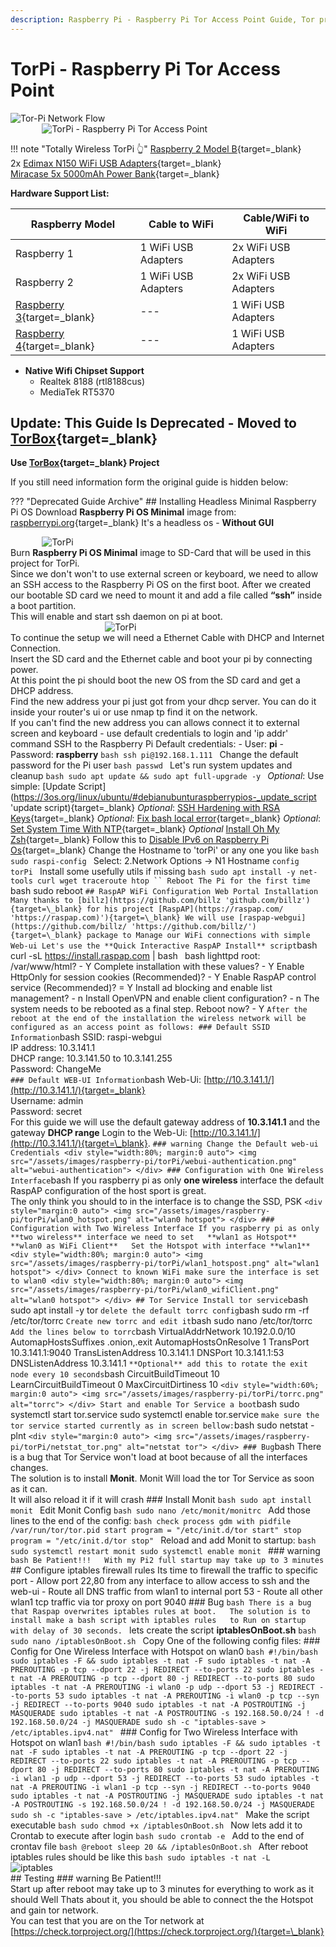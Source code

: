 ```yaml
---
description: Raspberry Pi - Raspberry Pi Tor Access Point Guide, Tor proxy, Raspberry Pi 2, Raspberry Pi 3, Raspberry Pi 4
---
```


# TorPi - Raspberry Pi Tor Access Point

<div style="margin:0 auto">
   <img src="/assets/images/raspberry-pi/torPi/networkDiagram.png" alt="Tor-Pi Network Flow">
</div>

<div style="width:80%; margin:0 auto">
   <img src="/assets/images/raspberry-pi/torPi/torPi.jpg" alt="TorPi - Raspberry Pi Tor Access Point">
</div>

<!-- prettier-ignore-start -->
!!! note "Totally Wireless TorPi :point_up_2:"
      [Raspberry 2 Model B](https://amzn.to/374jde5){target=_blank}  
      2x [Edimax N150 WiFi USB Adapters](https://amzn.to/33V42lm){target=_blank}  
      [Miracase 5x 5000mAh Power Bank](https://amzn.to/33TPgLQ){target=_blank}  

<!-- prettier-ignore-end -->

**Hardware Support List:**

| **Raspberry Model**                                   | **Cable to WiFi**   | **Cable/WiFi to WiFi** |
| ----------------------------------------------------- | ------------------- | ---------------------- |
| Raspberry 1                                           | 1 WiFi USB Adapters | 2x WiFi USB Adapters   |
| Raspberry 2                                           | 1 WiFi USB Adapters | 2x WiFi USB Adapters   |
| [Raspberry 3](https://amzn.to/2SSqQMz){target=_blank} | ---                 | 1 WiFi USB Adapters    |
| [Raspberry 4](https://amzn.to/3186kvJ){target=_blank} | ---                 | 1 WiFi USB Adapters    |

-   **Native Wifi Chipset Support**
    -   Realtek 8188 (rtl8188cus)
    -   MediaTek RT5370

## Update: This Guide Is Deprecated - Moved to [TorBox](https://www.torbox.ch/){target=\_blank}

__Use [TorBox](https://www.torbox.ch/){target=\_blank} Project__

If you still need information form the original guide is hidden below:

??? "Deprecated Guide Archive"
    ## Installing Headless Minimal Raspberry Pi OS
    Download **Raspberry Pi OS Minimal** image from: [raspberrypi.org](https://www.raspberrypi.org/downloads/raspberry-pi-os/ 'Raspberry Pi OS Download'){target=\_blank}
    It's a headless os - **Without GUI**
    <div style="width:80%; margin:0 auto">
      <img src="/assets/images/raspberry-pi/torPi/rasberryPiOsMinimal.png" alt="TorPi">
    </div>
    Burn **Raspberry Pi OS Minimal** image to SD-Card that will be used in this project for TorPi.  
    Since we don't won't to use external screen or keyboard, we need to allow an SSH access to the Raspberry Pi OS on the first boot.
    After we created our bootable SD card we need to mount it and add a file called **“ssh”** inside a boot partition.  
    This will enable and start ssh daemon on pi at boot.
    <div style="width:40%; margin:0 auto">
      <img src="/assets/images/raspberry-pi/torPi/ssh_file.png" alt="TorPi">
    </div>
    To continue the setup we will need a Ethernet Cable with DHCP and Internet Connection.  
    Insert the SD card and the Ethernet cable and boot your pi by connecting power.  
    At this point the pi should boot the new OS from the SD card and get a DHCP address.  
    Find the new address your pi just got from your dhcp server. You can do it inside your router's ui or use nmap tp find it on the network.  
    If you can't find the new address you can allows connect it to external screen and keyboard - use default credentials to login and 'ip addr' command
    SSH to the Raspberry Pi
    Default credentials:
    -   User: **pi**
    -   Password: **raspberry**
    ```bash
    ssh pi@192.168.1.111
    ```
    Change the default password for the Pi user
    ```bash
    passwd
    ```
    Let's run system updates and cleanup
    ```bash
    sudo apt update && sudo apt full-upgrade -y
    ```
    _Optional_: Use simple: [Update Script](https://3os.org/linux/ubuntu/#debianubunturaspberrypios-_update_script 'update script){target=\_blank}
    _Optional_: [SSH Hardening with RSA Keys](https://3os.org/linux/SSH_Service_Security/#ssh_service_security 'SSH Hardening with RSA Keys'){target=\_blank}
    _Optional_: [Fix bash local error](https://3os.org/linux/general/general/#fix_locales_fix_bash_local_error 'Fix bash local error'){target=\_blank}
    _Optional_: [Set System Time With NTP](https://3os.org/linux/general/general/#set_system_time_with_time_zone_timedatectl_ntp 'Set System Time With NTP'){target=\_blank}
    _Optional_ [Install Oh My Zsh](https://3os.org/guides/BetterTerminal/#linux_installation 'Install Oh My Zsh'){target=\_blank}
    Follow this to [Disable IPv6 on Raspberry Pi Os](https://3os.org/raspberry-pi/piGeneral/#disable_ipv6_on_raspberry_pi_os 'Disable IPv6 on Raspberry Pi Os'){target=\_blank}
    Change the Hostname to 'torPi' or any one you like
    ```bash
    sudo raspi-config
    ```
    Select: 2.Network Options -> N1 Hostname
    ```config
    torPi
    ```
    Install some usefully utils if missing
    ```bash
    sudo apt install -y net-tools curl wget traceroute htop
    ``
    Reboot The Pi for the first time
    ```bash
    sudo reboot
    ```
    ## RaspAP WiFi Configuration Web Portal Installation
    Many thanks to [billz](https://github.com/billz 'github.com/billz'){target=\_blank} for his project [RaspAP](https://raspap.com/ 'https://raspap.com)'){target=\_blank}
    We will use [raspap-webgui](https://github.com/billz/ 'https://github.com/billz/'){target=\_blank} package to Manage our WiFi connections with simple Web-ui
    Let's use the **Quick Interactive RaspAP Install** script
    ```bash
    curl -sL https://install.raspap.com | bash
    ```
    ```bash
    lighttpd root: /var/www/html? - Y 
    Complete installation with these values? - Y
    Enable HttpOnly for session cookies (Recommended)? - Y
    Enable RaspAP control service (Recommended)? = Y
    Install ad blocking and enable list management? - n
    Install OpenVPN and enable client configuration? - n
    The system needs to be rebooted as a final step. Reboot now? - Y
    ```
    After the reboot at the end of the installation the wireless network will be configured as an access point as follows:
    ### Default SSID Information
    ```bash
    SSID: raspi-webgui  
    IP address: 10.3.141.1  
    DHCP range: 10.3.141.50 to 10.3.141.255  
    Password: ChangeMe  
    ```
    ### Default WEB-UI Information
    ```bash
    Web-Ui: [http://10.3.141.1/](http://10.3.141.1/){target=_blank}  
    Username: admin  
    Password: secret  
    For this guide we will use the default gateway address of **10.3.141.1** and the gateway **DHCP range**
    Login to the Web-Ui: [http://10.3.141.1/](http://10.3.141.1/){target=\_blank}.
    ```
    ### warning
    Change the Default web-ui Credentials
    <div style="width:80%; margin:0 auto">
       <img src="/assets/images/raspberry-pi/torPi/webui-authentication.png" alt="webui-authentication">
    </div>
    ### Configuration with One Wireless Interface
    ```bash
    If you raspberry pi as only **one wireless** interface the default RaspAP configuration of the host sport is great.  
    The only think you should to in the interface is to change the SSD, PSK
    ```
    <div style="margin:0 auto">
       <img src="/assets/images/raspberry-pi/torPi/wlan0_hotspot.png" alt="wlan0 hotspot">
    </div>
    ### Configuration with Two Wireless Interface
    If you raspberry pi as only **two wireless** interface we need to set  
    **wlan1 as Hotspot**  
    **wlan0 as WiFi Client**  
    Set the Hotspot with interface **wlan1**
    <div style="width:80%; margin:0 auto">
       <img src="/assets/images/raspberry-pi/torPi/wlan1_hotspost.png" alt="wlan1 hotspot">
    </div>
    Connect to known WiFi make sure the interface is set to wlan0
    <div style="width:80%; margin:0 auto">
       <img src="/assets/images/raspberry-pi/torPi/wlan0_wifiClient.png" alt="wlan0 hotspot">
    </div>
    ## Tor Service
    Install tor service
    ```bash
    sudo apt install -y tor
    ```
    delete the default torrc config
    ```bash
    sudo rm -rf /etc/tor/torrc
    ```
    Create new torrc and edit it
    ```bash
    sudo nano /etc/tor/torrc
    ```
    Add the lines below to torrc
    ```bash
    VirtualAddrNetwork 10.192.0.0/10
    AutomapHostsSuffixes .onion,.exit
    AutomapHostsOnResolve 1
    TransPort 10.3.141.1:9040
    TransListenAddress 10.3.141.1
    DNSPort 10.3.141.1:53
    DNSListenAddress 10.3.141.1
    ```
    **Optional** add this to rotate the exit node every 10 seconds
    ```bash
    CircuitBuildTimeout 10
    LearnCircuitBuildTimeout 0
    MaxCircuitDirtiness 10
    ```
    <div style="width:60%; margin:0 auto">
       <img src="/assets/images/raspberry-pi/torPi/torrc.png" alt="torrc">
    </div>
    Start and enable Tor Service a boot
    ```bash
    sudo systemctl start tor.service
    sudo systemctl enable tor.service
    ```
    make sure the tor service started currently as in screen bellow:
    ```bash
    sudo netstat -plnt
    ```
    <div style="margin:0 auto">
       <img src="/assets/images/raspberry-pi/torPi/netstat_tor.png" alt="netstat tor">
    </div>
    ### Bug
    ```bash
    There is a bug that Tor Service won't load at boot because of all the interfaces changes.  
    The solution is to install **Monit**. Monit Will load the tor Tor Service as soon as it can.  
    It will also reload it if it will crash
    ### Install Monit
    ```bash
    sudo apt install monit
    ```
    Edit Monit Config
    ```bash
    sudo nano /etc/monit/monitrc
    ```
    Add those lines to the end of the config:
    ```bash
    check process gdm with pidfile /var/run/tor/tor.pid
       start program = "/etc/init.d/tor start"
       stop program = "/etc/init.d/tor stop"
    ```
    Reload and add Monit to startup:
    ```bash
    sudo systemctl restart monit
    sudo systemctl enable monit
    ```
    ### warning
    ```bash
    Be Patient!!!  
    With my Pi2 full startup may take up to 3 minutes
    ```
    ## Configure iptables firewall rules
    Its time to firewall the traffic to specific port
    -   Allow port 22,80 from any interface to allow access to ssh and the web-ui
    -   Route all DNS traffic from wlan1 to internal port 53
    -   Route all other wlan1 tcp traffic via tor proxy on port 9040
    ### Bug
    ```bash
    There is a bug that Raspap overwrites iptables rules at boot.  
    The solution is to install make a bash script with iptables rules  
    to Run on startup with delay of 30 seconds.
    ```
    lets create the script **iptablesOnBoot.sh**
    ```bash
    sudo nano /iptablesOnBoot.sh
    ```
    Copy One of the following config files:
    ### Config for One Wireless Interface with Hotspot on wlan0
    ```bash
    #!/bin/bash
    sudo iptables -F && sudo iptables -t nat -F
    sudo iptables -t nat -A PREROUTING -p tcp --dport 22 -j REDIRECT --to-ports 22
    sudo iptables -t nat -A PREROUTING -p tcp --dport 80 -j REDIRECT --to-ports 80
    sudo iptables -t nat -A PREROUTING -i wlan0 -p udp --dport 53 -j REDIRECT --to-ports 53
    sudo iptables -t nat -A PREROUTING -i wlan0 -p tcp --syn -j REDIRECT --to-ports 9040
    sudo iptables -t nat -A POSTROUTING -j MASQUERADE
    sudo iptables -t nat -A POSTROUTING -s 192.168.50.0/24 ! -d 192.168.50.0/24 -j MASQUERADE
    sudo sh -c "iptables-save > /etc/iptables.ipv4.nat"
    ```
    ### Config for Two Wireless Interface with Hotspot on wlan1
    ```bash
    #!/bin/bash
    sudo iptables -F && sudo iptables -t nat -F
    sudo iptables -t nat -A PREROUTING -p tcp --dport 22 -j REDIRECT --to-ports 22
    sudo iptables -t nat -A PREROUTING -p tcp --dport 80 -j REDIRECT --to-ports 80
    sudo iptables -t nat -A PREROUTING -i wlan1 -p udp --dport 53 -j REDIRECT --to-ports 53
    sudo iptables -t nat -A PREROUTING -i wlan1 -p tcp --syn -j REDIRECT --to-ports 9040
    sudo iptables -t nat -A POSTROUTING -j MASQUERADE
    sudo iptables -t nat -A POSTROUTING -s 192.168.50.0/24 ! -d 192.168.50.0/24 -j MASQUERADE
    sudo sh -c "iptables-save > /etc/iptables.ipv4.nat"
    ```
    Make the script executable
    ```bash
    sudo chmod +x /iptablesOnBoot.sh
    ```
    Now lets add it to Crontab to execute after login
    ```bash
    sudo crontab -e
    ```
    Add to the end of crontav file
    ```bash
    @reboot sleep 20 && /iptablesOnBoot.sh
    ```
    After reboot iptables rules should be like this
    ```bash
    sudo iptables -t nat -L
    ```
    <div style="margin:0 auto">
       <img src="/assets/images/raspberry-pi/torPi/iptables.png" alt="iptables">
    </div>
    ## Testing
    ### warning
    Be Patient!!!  
    Start up after reboot may take up to 3 minutes for everything to work as it should
    Well Thats about it, you should be able to connect the the Hotspot and gain tor network.  
    You can test that you are on the Tor network at [https://check.torproject.org/](https://check.torproject.org/){target=\_blank}

